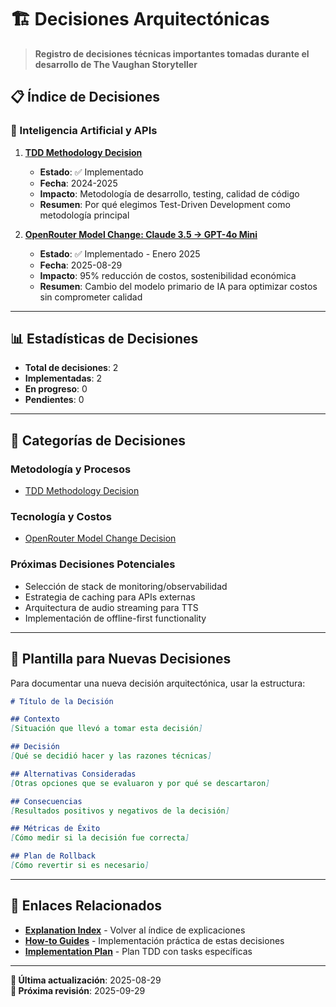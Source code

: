 # 🏗️ Decisiones Arquitectónicas

> **Registro de decisiones técnicas importantes tomadas durante el desarrollo de The Vaughan Storyteller**

## 📋 Índice de Decisiones

### **🤖 Inteligencia Artificial y APIs**

1. **[TDD Methodology Decision](./why-tdd-methodology.md)**
   - **Estado**: ✅ Implementado
   - **Fecha**: 2024-2025
   - **Impacto**: Metodología de desarrollo, testing, calidad de código
   - **Resumen**: Por qué elegimos Test-Driven Development como metodología principal

2. **[OpenRouter Model Change: Claude 3.5 → GPT-4o Mini](./openrouter-model-change-decision.md)** 
   - **Estado**: ✅ Implementado - Enero 2025
   - **Fecha**: 2025-08-29
   - **Impacto**: 95% reducción de costos, sostenibilidad económica
   - **Resumen**: Cambio del modelo primario de IA para optimizar costos sin comprometer calidad

---

## 📊 Estadísticas de Decisiones

- **Total de decisiones**: 2
- **Implementadas**: 2
- **En progreso**: 0
- **Pendientes**: 0

---

## 🎯 Categorías de Decisiones

### **Metodología y Procesos**
- [TDD Methodology Decision](./why-tdd-methodology.md)

### **Tecnología y Costos**
- [OpenRouter Model Change Decision](./openrouter-model-change-decision.md)

### **Próximas Decisiones Potenciales**
- Selección de stack de monitoring/observabilidad
- Estrategia de caching para APIs externas
- Arquitectura de audio streaming para TTS
- Implementación de offline-first functionality

---

## 📝 Plantilla para Nuevas Decisiones

Para documentar una nueva decisión arquitectónica, usar la estructura:

```markdown
# Título de la Decisión

## Contexto
[Situación que llevó a tomar esta decisión]

## Decisión
[Qué se decidió hacer y las razones técnicas]

## Alternativas Consideradas
[Otras opciones que se evaluaron y por qué se descartaron]

## Consecuencias
[Resultados positivos y negativos de la decisión]

## Métricas de Éxito
[Cómo medir si la decisión fue correcta]

## Plan de Rollback
[Cómo revertir si es necesario]
```

---

## 🔗 Enlaces Relacionados

- **[Explanation Index](../index.md)** - Volver al índice de explicaciones
- **[How-to Guides](../../how-to-guides/index.md)** - Implementación práctica de estas decisiones
- **[Implementation Plan](../../../prd/plan-implementacion.md)** - Plan TDD con tasks específicas

---

**📅 Última actualización**: 2025-08-29  
**🔄 Próxima revisión**: 2025-09-29